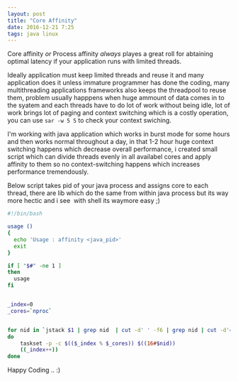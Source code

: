 ```yaml
---
layout: post
title: "Core Affinity"
date: 2016-12-21 7:25
tags: java linux
---
```



Core affinity _or_ Process affinity *always* playes a great roll for abtaining optimal latency if your application runs with limited threads.

Ideally application must keep limited threads and reuse it and many application does it unless immature programmer has done the coding, many multithreading applications frameworks also keeps the threadpool to reuse them, problem usually happpens when huge ammount of data comes in to the syatem and each threads have to do lot of work without being idle, lot of work brings lot of paging and context switching which is a costly operation, you can use ``` sar -w 5 5 ``` to check your context swiching.

I'm working with java application which works in burst mode for some hours and  then works normal throughout a day, in that 1-2 hour  huge context switching happens which decrease  overall performance, i created small script which can divide threads evenly in all availabel cores and apply affinity to them so no context-switching happens which increases performance tremendously.

Below script takes pid of your java process and assigns core to each thread, there are lib which do the same from within java process but its way more hectic and i see  with shell its  waymore easy ;)

```bash
#!/bin/bash

usage ()
{
  echo 'Usage : affinity <java_pid>'
  exit
}

if [ "$#" -ne 1 ]
then
  usage
fi


_index=0
_cores=`nproc`


for nid in `jstack $1 | grep nid  | cut -d' ' -f6 | grep nid | cut -d'=' -f2 | cut -d'x' -f2`
do 
	taskset -p -c $(($_index % $_cores)) $((16#$nid)) 
	((_index++))
done

```


Happy Coding .. :)
